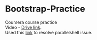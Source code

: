 # Bootstrap-Practice
Coursera course practice  
Video - [Drive link](https://drive.google.com/open?id=1BsXHu5j_r9as69N278p9v6nBNZQqkaR6).  
Used this [link](https://github.com/darkguy2008/parallelshell/issues/69) to resolve parallelshell issue.